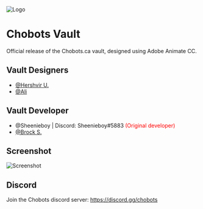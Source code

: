![Logo](https://i.imgur.com/fiMqS9M.png)

# Chobots Vault

Official release of the Chobots.ca vault, designed using Adobe Animate CC. 


## Vault Designers
 - [@Hershvir U.](https://www.instagram.com/hershvir/?hl=en)
 - [@Ali](https://www.instagram.com/alychatart)

## Vault Developer
 - @Sheenieboy | Discord: Sheenieboy#5883 <span style="color: red;">(Original developer)<span style="color: red;">
 - [@Brock S.](http://www.rmtt.icu/)

## Screenshot

![Screenshot](https://i.imgur.com/7V9SAR0.png)



## Discord

Join the Chobots discord server: https://discord.gg/chobots

